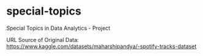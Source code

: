 # special-topics
Special Topics in Data Analytics - Project

URL Source of Original Data:
https://www.kaggle.com/datasets/maharshipandya/-spotify-tracks-dataset
